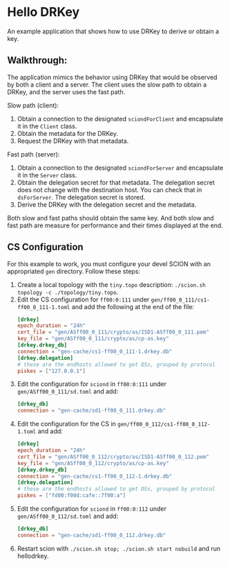 # Hello DRKey

An example application that shows how to use DRKey to derive or obtain a key.

## Walkthrough:

The application mimics the behavior using DRKey that would be observed by both a client and a server.
The client uses the slow path to obtain a DRKey, and the server uses the fast path.

Slow path (client):
1. Obtain a connection to the designated `sciondForClient` and encapsulate it in the `Client` class.
1. Obtain the metadata for the DRKey.
1. Request the DRKey with that metadata.

Fast path (server):
1. Obtain a connection to the designated `sciondForServer` and encapsulate it in the `Server` class.
1. Obtain the delegation secret for that metadata. The delegation secret does not change with the destination host.
   You can check that in `dsForServer`. The delegation secret is stored.
1. Derive the DRKey with the delegation secret and the metadata.

Both slow and fast paths should obtain the same key.
And both slow and fast path are measure for performance and their times displayed at the end.

## CS Configuration

For this example to work, you must configure your devel SCION with an appropriated `gen` directory.
Follow these steps:

1. Create a local topology with the `tiny.topo` description: `./scion.sh topology -c ./topology/tiny.topo`.
1. Edit the CS configuration for `ff00:0:111` under `gen/ff00_0_111/cs1-ff00_0_111-1.toml`
   and add the following at the end of the file:
   ```toml
   [drkey]
   epoch_duration = "24h"
   cert_file = "gen/ASff00_0_111/crypto/as/ISD1-ASff00_0_111.pem"
   key_file = "gen/ASff00_0_111/crypto/as/cp-as.key"
   [drkey.drkey_db]
   connection = "gen-cache/cs1-ff00_0_111-1.drkey.db"
   [drkey.delegation]
   # these are the endhosts allowed to get DSs, grouped by protocol
   piskes = ["127.0.0.1"]
   ```
1. Edit the configuration for `sciond` in `ff00:0:111` under `gen/ASff00_0_111/sd.toml` and add:
   ```toml
   [drkey_db]
   connection = "gen-cache/sd1-ff00_0_111.drkey.db"
   ```
1. Edit the configuration for the CS in `gen/ff00_0_112/cs1-ff00_0_112-1.toml` and add:
   ```toml
   [drkey]
   epoch_duration = "24h"
   cert_file = "gen/ASff00_0_112/crypto/as/ISD1-ASff00_0_112.pem"
   key_file = "gen/ASff00_0_112/crypto/as/cp-as.key"
   [drkey.drkey_db]
   connection = "gen-cache/cs1-ff00_0_112-1.drkey.db"
   [drkey.delegation]
   # these are the endhosts allowed to get DSs, grouped by protocol
   piskes = ["fd00:f00d:cafe::7f00:a"]
   ```
1. Edit the configuration for `sciond` in `ff00:0:112` under `gen/ASff00_0_112/sd.toml` and add:
   ```toml
   [drkey_db]
   connection = "gen-cache/sd1-ff00_0_112.drkey.db"
   ```
1. Restart scion with `./scion.sh stop; ./scion.sh start nobuild` and run hellodrkey.
